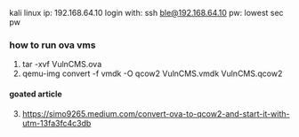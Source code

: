 kali linux ip: 192.168.64.10
login with: ssh ble@192.168.64.10
pw: lowest sec pw


### how to run ova vms
1. tar -xvf VulnCMS.ova
2. qemu-img convert -f vmdk -O qcow2 VulnCMS.vmdk VulnCMS.qcow2
#### goated article
3. https://simo9265.medium.com/convert-ova-to-qcow2-and-start-it-with-utm-13fa3fc4c3db
